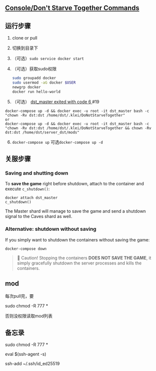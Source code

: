## [Console/Don't Starve Together Commands](https://dontstarve.fandom.com/wiki/Console/Don%27t_Starve_Together_Commands#Network/Server_Commands)

## 运行步骤

1. clone or pull

2. 切换到目录下

3. （可选）`sudo service docker start`

4. （可选）获取sudo权限

   ```bash
   sudo groupadd docker
   sudo usermod -aG docker $USER
   newgrp docker
   docker run hello-world
   ```

5. （可选）  [dst_master exited with code 6 ](https://github.com/mathielo/dst-dedicated-server/issues/19#top)  #19

  ```
  docker-compose up -d && docker exec -u root -it dst_master bash -c "chown -Rv dst:dst /home/dst/.klei/DoNotStarveTogether"
  or
  docker-compose up -d && docker exec -u root -it dst_master bash -c "chown -Rv dst:dst /home/dst/.klei/DoNotStarveTogether && chown -Rv dst:dst /home/dst/server_dst/mods"
  ```

6. `docker-compose up` 可选`docker-compose up -d`

## 关服步骤

### Saving and shutting down

To **save the game** right before shutdown, attach to the container and execute `c_shutdown()`:

```
docker attach dst_master
c_shutdown()
```

The Master shard will manage to save the game and send a shutdown signal to the Caves shard as well.

### Alternative: shutdown without saving

If you simply want to shutdown the containers without saving the game:

```
docker-compose down
```

> 🛑 Caution! Stopping the containers **DOES NOT SAVE THE GAME**, it simply gracefully shutdown the server processes and kills the containers.

## mod

每次pull完，要

sudo chmod -R 777 *

否则没权限读取mod列表

## 备忘录

sudo chmod -R 777 *

eval $(ssh-agent -s)

ssh-add ~/.ssh/id_ed25519
